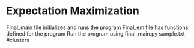 # Expectation Maximization
  Final_main file initializes and runs the program
  Final_em file has functions defined for the program
  Run the program using final_main.py sample.txt #clusters
